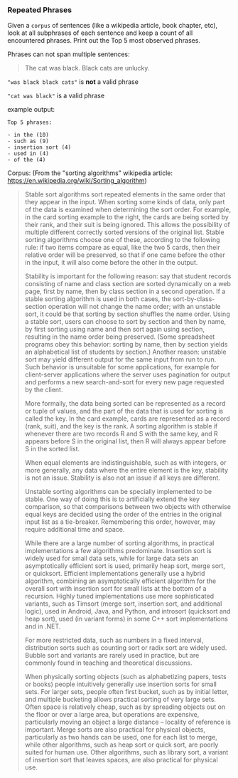 ### Repeated Phrases

Given a `corpus` of sentences (like a wikipedia article, book chapter, etc), look at all subphrases of each sentence and keep a count of all encountered phrases. Print out the Top 5 most observed phrases.

Phrases can not span multiple sentences:

> The cat was black. Black cats are unlucky.

`"was black black cats"` is **not** a valid phrase

`"cat was black"` is a valid phrase

example output:

```
Top 5 phrases:

- in the (10)
- such as (9)
- insertion sort (4)
- used in (4)
- of the (4)
```

Corpus: (From the "sorting algorithms" wikipedia article: https://en.wikipedia.org/wiki/Sorting_algorithm)

> Stable sort algorithms sort repeated elements in the same order that they appear in the input. When sorting some kinds of data, only part of the data is examined when determining the sort order. For example, in the card sorting example to the right, the cards are being sorted by their rank, and their suit is being ignored. This allows the possibility of multiple different correctly sorted versions of the original list. Stable sorting algorithms choose one of these, according to the following rule: if two items compare as equal, like the two 5 cards, then their relative order will be preserved, so that if one came before the other in the input, it will also come before the other in the output.
>
> Stability is important for the following reason: say that student records consisting of name and class section are sorted dynamically on a web page, first by name, then by class section in a second operation. If a stable sorting algorithm is used in both cases, the sort-by-class-section operation will not change the name order; with an unstable sort, it could be that sorting by section shuffles the name order. Using a stable sort, users can choose to sort by section and then by name, by first sorting using name and then sort again using section, resulting in the name order being preserved. (Some spreadsheet programs obey this behavior: sorting by name, then by section yields an alphabetical list of students by section.)
> Another reason: unstable sort may yield different output for the same input from run to run. Such behavior is unsuitable for some applications, for example for client-server applications where the server uses pagination for output and performs a new search-and-sort for every new page requested by the client.
>
> More formally, the data being sorted can be represented as a record or tuple of values, and the part of the data that is used for sorting is called the key. In the card example, cards are represented as a record (rank, suit), and the key is the rank. A sorting algorithm is stable if whenever there are two records R and S with the same key, and R appears before S in the original list, then R will always appear before S in the sorted list.
>
> When equal elements are indistinguishable, such as with integers, or more generally, any data where the entire element is the key, stability is not an issue. Stability is also not an issue if all keys are different.
>
> Unstable sorting algorithms can be specially implemented to be stable. One way of doing this is to artificially extend the key comparison, so that comparisons between two objects with otherwise equal keys are decided using the order of the entries in the original input list as a tie-breaker. Remembering this order, however, may require additional time and space.
>
> While there are a large number of sorting algorithms, in practical implementations a few algorithms predominate. Insertion sort is widely used for small data sets, while for large data sets an asymptotically efficient sort is used, primarily heap sort, merge sort, or quicksort. Efficient implementations generally use a hybrid algorithm, combining an asymptotically efficient algorithm for the overall sort with insertion sort for small lists at the bottom of a recursion. Highly tuned implementations use more sophisticated variants, such as Timsort (merge sort, insertion sort, and additional logic), used in Android, Java, and Python, and introsort (quicksort and heap sort), used (in variant forms) in some C++ sort implementations and in .NET.
>
> For more restricted data, such as numbers in a fixed interval, distribution sorts such as counting sort or radix sort are widely used. Bubble sort and variants are rarely used in practice, but are commonly found in teaching and theoretical discussions.
>
> When physically sorting objects (such as alphabetizing papers, tests or books) people intuitively generally use insertion sorts for small sets. For larger sets, people often first bucket, such as by initial letter, and multiple bucketing allows practical sorting of very large sets. Often space is relatively cheap, such as by spreading objects out on the floor or over a large area, but operations are expensive, particularly moving an object a large distance – locality of reference is important. Merge sorts are also practical for physical objects, particularly as two hands can be used, one for each list to merge, while other algorithms, such as heap sort or quick sort, are poorly suited for human use. Other algorithms, such as library sort, a variant of insertion sort that leaves spaces, are also practical for physical use.
